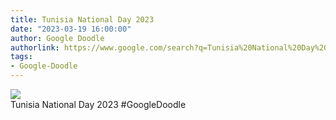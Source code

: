 ```yaml
---
title: Tunisia National Day 2023
date: "2023-03-19 16:00:00"
author: Google Doodle
authorlink: https://www.google.com/search?q=Tunisia%20National%20Day%202023
tags:
- Google-Doodle
---
```

<img src="https://www.google.com/logos/doodles/2023/tunisia-national-day-2023-6753651837109852-law.gif" referrerpolicy="no-referrer"><br>Tunisia National Day 2023 #GoogleDoodle